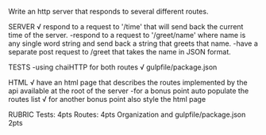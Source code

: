 Write an http server that responds to several different routes.

SERVER
√ respond to a request to '/time' that will send back the current time of the server.
-respond to a request to '/greet/name' where name is any single word string and send back a string that greets that name.
-have a separate post request to /greet that takes the name in JSON format.

TESTS
-using chaiHTTP for both routes
√ gulpfile/package.json

HTML
√ have an html page that describes the routes implemented by the api available at the root of the server
-for a bonus point auto populate the routes list
√ for another bonus point also style the html page

RUBRIC
Tests: 4pts
Routes: 4pts
Organization and gulpfile/package.json 2pts
